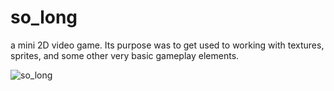 # so_long
a mini 2D video game.
Its purpose was to get used to working with textures, sprites, and some other very basic gameplay elements.

![so_long](https://user-images.githubusercontent.com/95487148/156332575-e7c72aaf-5233-465b-904b-da44ec4ea71d.gif)
